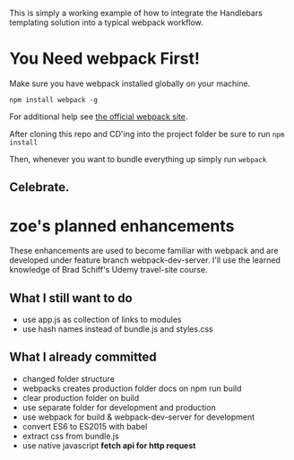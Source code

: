 This is simply a working example of how to integrate the Handlebars templating solution into a typical webpack workflow.

# You Need webpack First!

Make sure you have webpack installed globally on your machine.

`npm install webpack -g`

For additional help see [the official webpack site](https://webpack.github.io/).

After cloning this repo and CD'ing into the project folder be sure to run `npm install`

Then, whenever you want to bundle everything up simply run `webpack`

## Celebrate.

# zoe's planned enhancements

These enhancements are used to become familiar with webpack and are developed under feature branch webpack-dev-server. I'll use the learned knowledge of Brad Schiff's Udemy travel-site course.

## What I still want to do

- use app.js as collection of links to modules
- use hash names instead of bundle.js and styles.css

## What I already committed

- changed folder structure
- webpacks creates production folder docs on npm run build
- clear production folder on build
- use separate folder for development and production
- use webpack for build & webpack-dev-server for development
- convert ES6 to ES2015 with babel
- extract css from bundle.js
- use native javascript **fetch api for http request**
